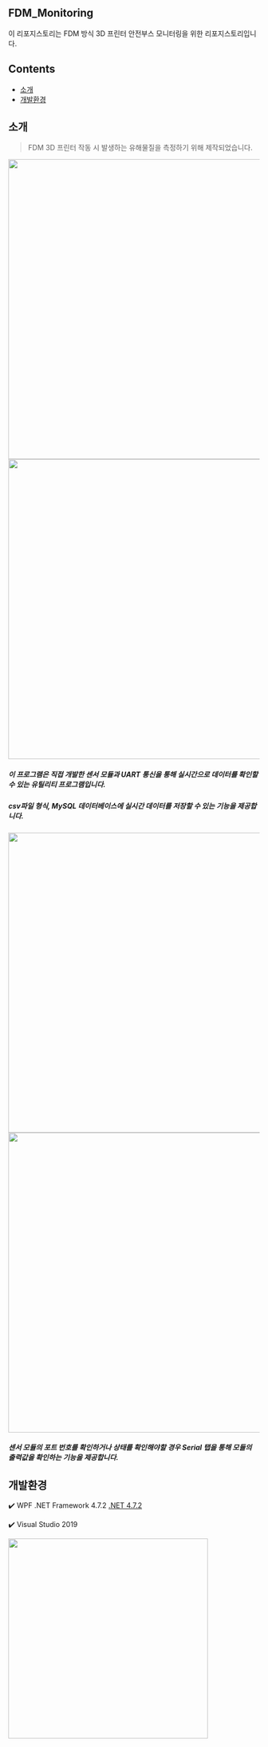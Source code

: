 ## FDM_Monitoring
이 리포지스토리는 FDM 방식 3D 프린터 안전부스 모니터링을 위한 리포지스토리입니다.

## Contents
- [소개](https://github.com/37inm/FDM_Monitoring/tree/master#%EC%86%8C%EA%B0%9C)
- [개발환경](https://github.com/37inm/FDM_Monitoring/tree/master#%EA%B0%9C%EB%B0%9C%ED%99%98%EA%B2%BD)

## 소개
> FDM 3D 프린터 작동 시 발생하는 유해물질을 측정하기 위해 제작되었습니다.
<img src="https://github.com/37inm/FDM_Monitoring/assets/131761210/c4622f57-f969-4979-8d9d-bedff5740844" width="600"/>
<img src="https://github.com/37inm/FDM_Monitoring/assets/131761210/5f6aa298-bbfb-43f5-ba3e-ed85b81f0410" width="600"/>

##### 이 프로그램은 직접 개발한 센서 모듈과 UART 통신을 통해 실시간으로 데이터를 확인할 수 있는 유틸리티 프로그램입니다.
##### csv파일 형식, MySQL 데이터베이스에 실시간 데이터를 저장할 수 있는 기능을 제공합니다.


<img src="https://github.com/37inm/FDM_Monitoring/assets/131761210/3bb9009c-120e-4030-9114-103dd87d14af" width="600"/>
<img src="https://github.com/37inm/FDM_Monitoring/assets/131761210/22ed7054-bbc2-4603-82b0-fa1efa5f0747" width="600"/>

##### 센서 모듈의 포트 번호를 확인하거나 상태를 확인해야할 경우 Serial 탭을 통해 모듈의 출력값을 확인하는 기능을 제공합니다.

## 개발환경
:heavy_check_mark: WPF .NET Framework 4.7.2 [.NET 4.7.2](https://dotnet.microsoft.com/ko-kr/download/dotnet-framework/net472)

:heavy_check_mark: Visual Studio 2019

<img src="https://github.com/37inm/GrblController/assets/131761210/673f9ef5-07f9-48ee-aaf2-7e659e2c8af7" width="400"/>
